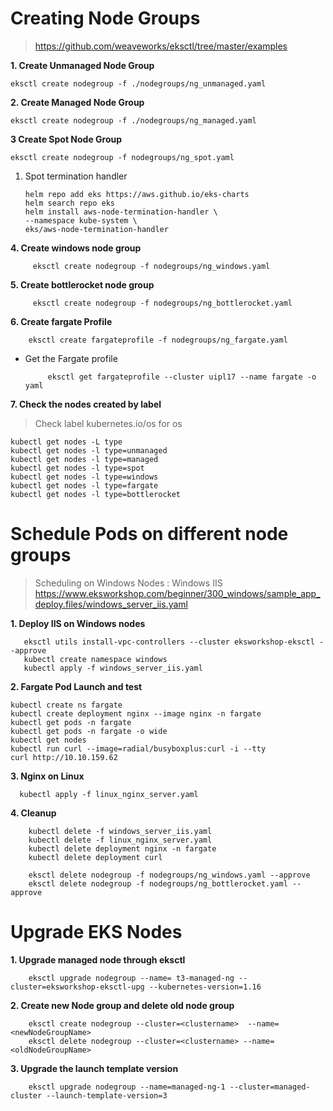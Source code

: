 # Creating Node Groups
  
> https://github.com/weaveworks/eksctl/tree/master/examples
 

**1. Create Unmanaged Node Group**

    eksctl create nodegroup -f ./nodegroups/ng_unmanaged.yaml

**2. Create Managed Node Group**
 

    eksctl create nodegroup -f ./nodegroups/ng_managed.yaml
 

**3 Create Spot Node Group**

    eksctl create nodegroup -f nodegroups/ng_spot.yaml

 1. Spot termination handler

	    helm repo add eks https://aws.github.io/eks-charts
	    helm search repo eks
	    helm install aws-node-termination-handler \
	    --namespace kube-system \
	    eks/aws-node-termination-handler

 **4. Create windows node group**

	     eksctl create nodegroup -f nodegroups/ng_windows.yaml
 **5. Create bottlerocket node group**

	     eksctl create nodegroup -f nodegroups/ng_bottlerocket.yaml

 **6. Create fargate Profile**
  
		eksctl create fargateprofile -f nodegroups/ng_fargate.yaml
 
-  Get the Fargate profile

		    eksctl get fargateprofile --cluster uipl17 --name fargate -o yaml

**7. Check the nodes created by label**

> Check label kubernetes.io/os for os

    kubectl get nodes -L type
    kubectl get nodes -l type=unmanaged
    kubectl get nodes -l type=managed
    kubectl get nodes -l type=spot
    kubectl get nodes -l type=windows
    kubectl get nodes -l type=fargate
    kubectl get nodes -l type=bottlerocket

# Schedule Pods on different node groups

> Scheduling on Windows Nodes :  Windows IIS
> https://www.eksworkshop.com/beginner/300_windows/sample_app_deploy.files/windows_server_iis.yaml

 **1. Deploy IIS on Windows nodes**

       eksctl utils install-vpc-controllers --cluster eksworkshop-eksctl --approve
	   kubectl create namespace windows
	   kubectl apply -f windows_server_iis.yaml

**2. Fargate Pod Launch and test**

    kubectl create ns fargate
    kubectl create deployment nginx --image nginx -n fargate
    kubectl get pods -n fargate
    kubectl get pods -n fargate -o wide
    kubectl get nodes
    kubectl run curl --image=radial/busyboxplus:curl -i --tty
    curl http://10.10.159.62 

**3. Nginx on Linux**

      kubectl apply -f linux_nginx_server.yaml
      
**4. Cleanup** 

	    kubectl delete -f windows_server_iis.yaml
	    kubectl delete -f linux_nginx_server.yaml
	    kubectl delete deployment nginx -n fargate
	    kubectl delete deployment curl

		eksctl delete nodegroup -f nodegroups/ng_windows.yaml --approve
		eksctl delete nodegroup -f nodegroups/ng_bottlerocket.yaml --approve

# Upgrade EKS Nodes 

**1. Upgrade managed node through eksctl**

	    eksctl upgrade nodegroup --name= t3-managed-ng --cluster=eksworkshop-eksctl-upg --kubernetes-version=1.16
 
**2. Create new Node group and delete old node group**

	    eksctl create nodegroup --cluster=<clustername>  --name=<newNodeGroupName>
	    eksctl delete nodegroup --cluster=<clustername> --name=<oldNodeGroupName>

**3. Upgrade the launch template version**

	    eksctl upgrade nodegroup --name=managed-ng-1 --cluster=managed-cluster --launch-template-version=3

  
